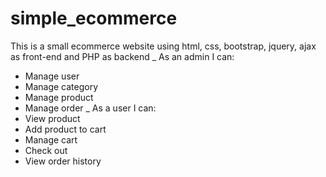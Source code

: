 # simple_ecommerce
This is a small ecommerce website using html, css, bootstrap, jquery, ajax as front-end and PHP as backend
_ As an admin I can: 
  + Manage user
  + Manage category
  + Manage product 
  + Manage order
_ As a user I can:
  + View product
  + Add product to cart
  + Manage cart 
  + Check out
  + View order history
